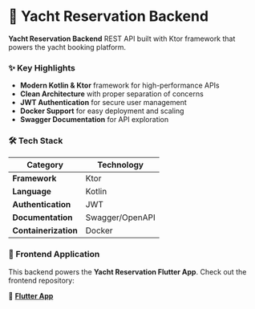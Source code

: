 # 🚢 Yacht Reservation Backend

**Yacht Reservation Backend** REST API built with Ktor framework that powers the yacht booking platform.

### ✨ Key Highlights
- **Modern Kotlin & Ktor** framework for high-performance APIs
- **Clean Architecture** with proper separation of concerns
- **JWT Authentication** for secure user management
- **Docker Support** for easy deployment and scaling
- **Swagger Documentation** for API exploration

### 🛠️ Tech Stack

| Category | Technology |
|----------|------------|
| **Framework** | Ktor |
| **Language** | Kotlin |
| **Authentication** | JWT |
| **Documentation** | Swagger/OpenAPI |
| **Containerization** | Docker |

### 📱 Frontend Application
This backend powers the **Yacht Reservation Flutter App**. Check out the frontend repository:

🔗 **[Flutter App](https://github.com/riddick-boss/yacht-reservation-frontend)**